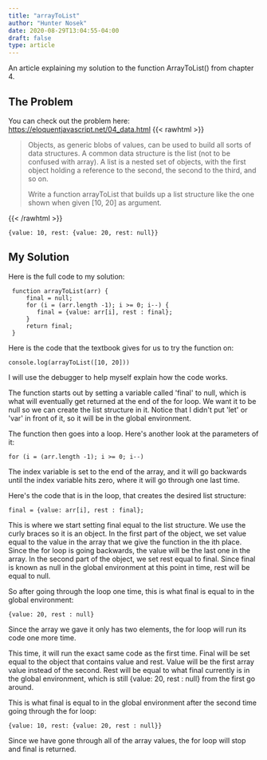 ```yaml
---
title: "arrayToList"
author: "Hunter Nosek"
date: 2020-08-29T13:04:55-04:00
draft: false
type: article
---
```


An article explaining my solution to the function ArrayToList() from chapter 4.

<!--more-->

## The Problem

You can check out the problem here: https://eloquentjavascript.net/04_data.html
{{< rawhtml >}}
<blockquote>
Objects, as generic blobs of values, can be used to build all sorts of data structures. A common data structure is the list (not to be confused with array). A list is a nested set of objects, with the first object holding a reference to the second, the second to the third, and so on.

Write a function arrayToList that builds up a list structure like the one shown when given [10, 20] as argument.
</blockquote>
{{< /rawhtml >}}

```{javascript}
{value: 10, rest: {value: 20, rest: null}}
```
## My Solution

Here is the full code to my solution:

```{javascript}
 function arrayToList(arr) {
     final = null;
     for (i = (arr.length -1); i >= 0; i--) {
        final = {value: arr[i], rest : final};
     }
     return final;
 }
```
Here is the code that the textbook gives for us to try the function on:

```{javascript}
console.log(arrayToList([10, 20]))
```

I will use the debugger to help myself explain how the code works.

The function starts out by setting a variable called 'final' to null, which is what will eventually get returned at the end of the for loop. We want it to be null so we can create the list structure in it. Notice that I didn't put 'let' or 'var' in front of it, so it will be in the global environment.

The function then goes into a loop. Here's another look at the parameters of it:

```{javascript}
for (i = (arr.length -1); i >= 0; i--)
```
The index variable is set to the end of the array, and it will go backwards until the index variable hits zero, where it will go through one last time.

Here's the code that is in the loop, that creates the desired list structure:

```{javascript}
final = {value: arr[i], rest : final};
```
This is where we start setting final equal to the list structure. We use the curly braces so it is an object. In the first part of the object, we set value equal to the value in the array that we give the function in the ith place. Since the for loop is going backwards, the value will be the last one in the array. In the second part of the object, we set rest equal to final. Since final is known as null in the global environment at this point in time, rest will be equal to null.

So after going through the loop one time, this is what final is equal to in the global environment:

```{javascript}
{value: 20, rest : null}
```

Since the array we gave it only has two elements, the for loop will run its code one more time.

This time, it will run the exact same code as the first time. Final will be set equal to the object that contains value and rest. Value will be the first array value instead of the second. Rest will be equal to what final currently is in the global environment, which is still {value: 20, rest : null} from the first go around. 

This is what final is equal to in the global environment after the second time going through the for loop:

```{javascript}
{value: 10, rest: {value: 20, rest : null}}
```

Since we have gone through all of the array values, the for loop will stop and final is returned.






